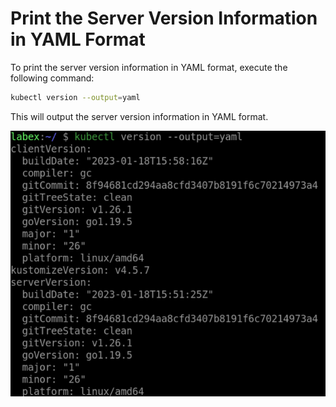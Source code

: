 # Print the Server Version Information in YAML Format

To print the server version information in YAML format, execute the following command:

```bash
kubectl version --output=yaml
```

This will output the server version information in YAML format.

![lab-kubernetes-client-and-server-version-4](assets/lab-kubernetes-client-and-server-version-4.png)
